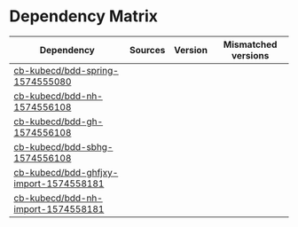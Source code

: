 # Dependency Matrix

Dependency | Sources | Version | Mismatched versions
---------- | ------- | ------- | -------------------
[cb-kubecd/bdd-spring-1574555080](https://github.com/cb-kubecd/bdd-spring-1574555080.git) |  | []() | 
[cb-kubecd/bdd-nh-1574556108](https://github.com/cb-kubecd/bdd-nh-1574556108.git) |  | []() | 
[cb-kubecd/bdd-gh-1574556108](https://github.com/cb-kubecd/bdd-gh-1574556108.git) |  | []() | 
[cb-kubecd/bdd-sbhg-1574556108](https://github.com/cb-kubecd/bdd-sbhg-1574556108.git) |  | []() | 
[cb-kubecd/bdd-ghfjxy-import-1574558181](https://github.com/cb-kubecd/bdd-ghfjxy-import-1574558181.git) |  | []() | 
[cb-kubecd/bdd-nh-import-1574558181](https://github.com/cb-kubecd/bdd-nh-import-1574558181.git) |  | []() | 
